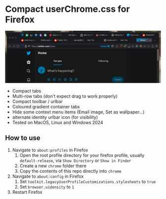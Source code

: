 # Compact userChrome.css for Firefox

![Screnshot of Firefox UI](_screenshot.png)

- Compact tabs
- Multi-row tabs (don't expect drag to work properly)
- Compact toolbar / urlbar
- Coloured gradient container tabs
- Hide some context menu items (Email image, Set as wallpaper...)
- alternate identity urlbar icon (for visibility)
- Tested on MacOS, Linux and Windows 2024

## How to use

1. Navigate to `about:profiles` in Firefox
	1. Open the root profile directory for your firefox profile, usually `default-release`, via `Show Directory` or `Show in Finder`
	2. Create a new `chrome` folder there
	3. Copy the contents of this repo directly into `chrome`
2. Navigate to `about:config` in Firefox
	1. Set `toolkit.legacyUserProfileCustomizations.stylesheets` to `true`
	2. Set `browser.uidensity` to `1`
3. Restart Firefox
